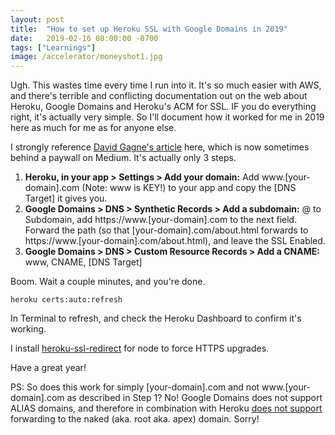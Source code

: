 ```yaml
---
layout: post
title:  "How to set up Heroku SSL with Google Domains in 2019"
date:   2019-02-16 08:00:00 -0700
tags: ["Learnings"]
image: /accelerator/moneyshot1.jpg
---
```


Ugh. This wastes time every time I run into it. It's so much easier with AWS, and there's terrible and conflicting documentation out on the web about Heroku, Google Domains and Heroku's ACM for SSL. IF you do everything right, it's actually very simple. So I'll document how it worked for me in 2019 here as much for me as for anyone else.

I strongly reference [David Gagne's article](https://medium.com/@david.gagne/set-up-a-custom-domain-for-your-heroku-application-using-google-domains-guaranteed-a2b2ff934f97) here, which is now sometimes behind a paywall on Medium. It's actually only 3 steps.


1. **Heroku, in your app > Settings > Add your domain:** Add www.[your-domain].com (Note: www is KEY!) to your app and copy the [DNS Target] it gives you.
2. **Google Domains > DNS > Synthetic Records > Add a subdomain:** @ to Subdomain, add https://www.[your-domain].com to the next field. Forward the path (so that [your-domain].com/about.html forwards to https://www.[your-domain].com/about.html), and leave the SSL Enabled.
3. **Google Domains > DNS > Custom Resource Records > Add a CNAME:** www, CNAME, [DNS Target]

Boom. Wait a couple minutes, and you're done.
	
	heroku certs:auto:refresh

In Terminal to refresh, and check the Heroku Dashboard to confirm it's working. 

I install [heroku-ssl-redirect](https://github.com/nodenica/node-heroku-ssl-redirect) for node to force HTTPS upgrades.

Have a great year!


PS: So does this work for simply [your-domain].com and not www.[your-domain].com as described in Step 1? No! Google Domains does not support ALIAS domains, and therefore in combination with Heroku [does not support](https://help.heroku.com/NH44MODG/my-root-domain-isn-t-working-what-s-wrong) forwarding to the naked (aka. root aka. apex) domain. Sorry!